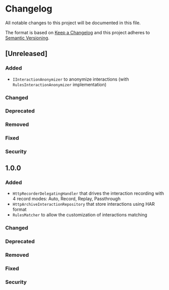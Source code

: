 # Changelog
All notable changes to this project will be documented in this file.

The format is based on [Keep a Changelog](http://keepachangelog.com/en/1.0.0/)
and this project adheres to [Semantic Versioning](http://semver.org/spec/v2.0.0.html).

## [Unreleased]

### Added

- `IInteractionAnonymizer` to anonymize interactions (with `RulesInteractionAnonymizer` implementation)

### Changed

### Deprecated

### Removed

### Fixed

### Security

## 1.0.0

### Added

- `HttpRecorderDelegatingHandler` that drives the interaction recording with 4 record modes: Auto, Record, Replay, Passthrough
- `HttpArchiveInteractionRepository` that store interactions using HAR format
- `RulesMatcher` to allow the customization of interactions matching

### Changed

### Deprecated

### Removed

### Fixed

### Security
